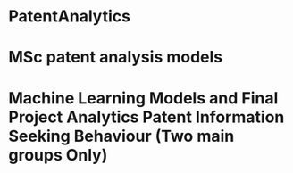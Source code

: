 # PatentAnalytics
# MSc patent analysis models
# Machine Learning Models and Final Project Analytics Patent Information Seeking Behaviour (Two main groups Only)
